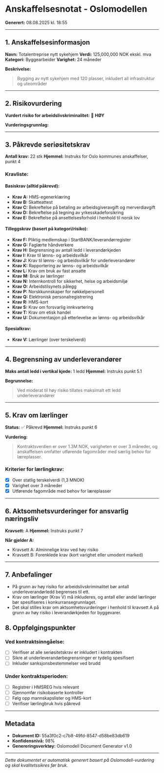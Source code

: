 # Anskaffelsesnotat - Oslomodellen

**Generert:** 08.08.2025 kl. 18:55

---

## 1. Anskaffelsesinformasjon

**Navn:** Totalentreprise nytt sykehjem
**Verdi:** 125,000,000 NOK ekskl. mva
**Kategori:** Byggearbeider
**Varighet:** 24 måneder

**Beskrivelse:**
> Bygging av nytt sykehjem med 120 plasser, inkludert all infrastruktur og uteområder

---

## 2. Risikovurdering

**Vurdert risiko for arbeidslivskriminalitet:** 🔴 **HØY**

**Vurderingsgrunnlag:**

---

## 3. Påkrevde seriøsitetskrav

**Antall krav:** 22 stk
**Hjemmel:** Instruks for Oslo kommunes anskaffelser, punkt 4

### Kravliste:

#### Basiskrav (alltid påkrevd):
- **Krav A:** HMS-egenerklæring
- **Krav B:** Skatteattest
- **Krav C:** Bekreftelse på betaling av arbeidsgiveravgift og merverdiavgift
- **Krav D:** Bekreftelse på tegning av yrkesskadeforsikring
- **Krav E:** Bekreftelse på ansettelsesforhold i henhold til norsk lov

#### Tilleggskrav (basert på kategori/risiko):
- **Krav F:** Pliktig medlemskap i StartBANK/leverandørregister
- **Krav G:** Faglærte håndverkere
- **Krav H:** Begrensning av antall ledd i leverandørkjeden
- **Krav I:** Krav til lønns- og arbeidsvilkår
- **Krav J:** Krav til lønns- og arbeidsvilkår for underleverandører
- **Krav K:** Rapportering av lønns- og arbeidsvilkår
- **Krav L:** Krav om bruk av fast ansatte
- **Krav M:** Bruk av lærlinger
- **Krav N:** Internkontroll for sikkerhet, helse og arbeidsmiljø
- **Krav O:** Arbeidstilsynets pålegg
- **Krav P:** Norskkunnskaper for nøkkelpersonell
- **Krav Q:** Elektronisk personalregistrering
- **Krav R:** HMS-kort
- **Krav S:** Krav om forsvarlig innkvartering
- **Krav T:** Krav om etisk handel
- **Krav U:** Dokumentasjon på etterlevelse av lønns- og arbeidsvilkår

#### Spesialkrav:
- **Krav V:** Lærlinger (over terskelverdi)

---

## 4. Begrensning av underleverandører

**Maks antall ledd i vertikal kjede:** 1 ledd
**Hjemmel:** Instruks punkt 5.1

**Begrunnelse:**
> Ved moderat til høy risiko tillates maksimalt ett ledd underleverandører

---

## 5. Krav om lærlinger

**Status:** ✅ Påkrevd
**Hjemmel:** Instruks punkt 6

**Vurdering:**
> Kontraktsverdien er over 1.3M NOK, varigheten er over 3 måneder, og anskaffelsen omfatter utførende fagområder med særlig behov for læreplasser.

### Kriterier for lærlingkrav:
- [x] Over statlig terskelverdi (1,3 MNOK)
- [x] Varighet over 3 måneder
- [x] Utførende fagområde med behov for læreplasser

---

## 6. Aktsomhetsvurderinger for ansvarlig næringsliv

**Kravsett:** A
**Hjemmel:** Instruks punkt 7

**Når gjelder A:**
- Kravsett A: Alminnelige krav ved høy risiko
- Kravsett B: Forenklede krav (kort varighet eller umodent marked)

---

## 7. Anbefalinger

- På grunn av høy risiko for arbeidslivskriminalitet bør antall underleverandørledd begrenses til ett.
- Krav om lærlinger (Krav V) må inkluderes, og antall eller andel lærlinger bør spesifiseres i konkurransegrunnlaget.
- Det skal stilles krav om aktsomhetsvurderinger i henhold til kravsett A på grunn av høy risiko i leverandørkjeden for byggevarer.

## 8. Oppfølgingspunkter

### Ved kontraktsinngåelse:
- [ ] Verifiser at alle seriøsitetskrav er inkludert i kontrakten
- [ ] Sikre at underleverandørbegrensninger er tydelig spesifisert
- [ ] Inkluder sanksjonsbestemmelser ved brudd

### Under kontraktsperioden:
- [ ] Registrer i HMSREG hvis relevant
- [ ] Gjennomfør risikobaserte kontroller
- [ ] Følg opp mannskapslister og HMS-kort
- [ ] Verifiser lærlingbruk hvis påkrevd

---

## Metadata

- **Dokument ID:** 55a3f0c2-c7b8-49fd-8547-d58be83db619
- **Konfidensnivå:** 98%
- **Genereringsverktøy:** Oslomodell Document Generator v1.0

---

*Dette dokumentet er automatisk generert basert på Oslomodell-vurdering og skal kvalitetssikres før bruk.*